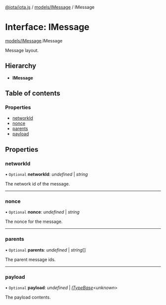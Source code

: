 [@iota/iota.js](../../README.md) / [models/IMessage](../../modules/models_imessage.md) / IMessage

# Interface: IMessage

[models/IMessage](../../modules/models_imessage.md).IMessage

Message layout.

## Hierarchy

* **IMessage**

## Table of contents

### Properties

- [networkId](imessage.imessage.md#networkid)
- [nonce](imessage.imessage.md#nonce)
- [parents](imessage.imessage.md#parents)
- [payload](imessage.imessage.md#payload)

## Properties

### networkId

• `Optional` **networkId**: *undefined* \| *string*

The network id of the message.

___

### nonce

• `Optional` **nonce**: *undefined* \| *string*

The nonce for the message.

___

### parents

• `Optional` **parents**: *undefined* \| *string*[]

The parent message ids.

___

### payload

• `Optional` **payload**: *undefined* \| [*ITypeBase*](itypebase.itypebase.md)<*unknown*\>

The payload contents.
